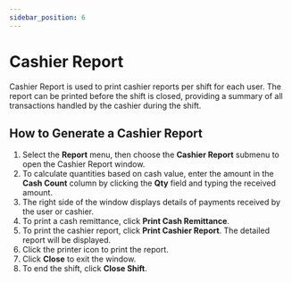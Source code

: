 ```yaml
---
sidebar_position: 6
---
```


# Cashier Report

Cashier Report is used to print cashier reports per shift for each user. The report can be printed before the shift is closed, providing a summary of all transactions handled by the cashier during the shift.

## How to Generate a Cashier Report

1. Select the **Report** menu, then choose the **Cashier Report** submenu to open the Cashier Report window.
2. To calculate quantities based on cash value, enter the amount in the **Cash Count** column by clicking the **Qty** field and typing the received amount.
3. The right side of the window displays details of payments received by the user or cashier.
4. To print a cash remittance, click **Print Cash Remittance**.
5. To print the cashier report, click **Print Cashier Report**. The detailed report will be displayed.
6. Click the printer icon to print the report.
7. Click **Close** to exit the window.
8. To end the shift, click **Close Shift**.

